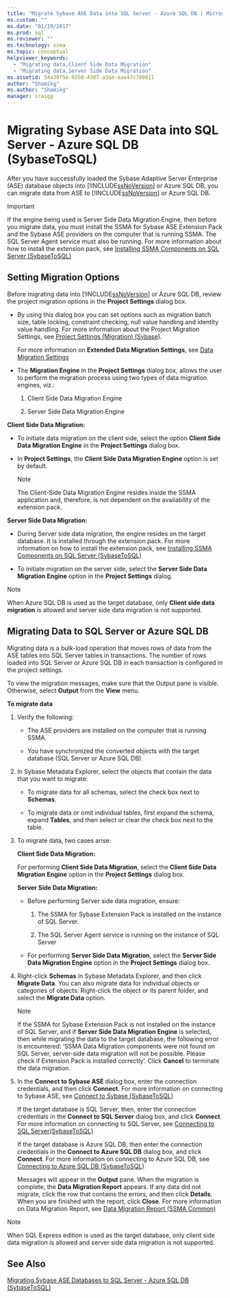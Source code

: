 ```yaml
---
title: "Migrate Sybase ASE Data into SQL Server - Azure SQL DB | Microsoft Docs"
ms.custom: ""
ms.date: "01/19/2017"
ms.prod: sql
ms.reviewer: ""
ms.technology: ssma
ms.topic: conceptual
helpviewer_keywords: 
  - "Migrating data,Client Side Data Migration"
  - "Migrating data,Server Side Data Migration"
ms.assetid: 54a39f5e-9250-4387-a3ae-eae47c799811
author: "Shamikg"
ms.author: "Shamikg"
manager: craigg
---
```

# Migrating Sybase ASE Data into SQL Server - Azure SQL DB  (SybaseToSQL)
After you have successfully loaded the Sybase Adaptive Server Enterprise (ASE) database objects into [!INCLUDE[ssNoVersion](../../includes/ssnoversion-md.md)] or Azure SQL DB, you can migrate data from ASE to [!INCLUDE[ssNoVersion](../../includes/ssnoversion-md.md)] or Azure SQL DB.  
  
> [!IMPORTANT]  
> If the engine being used is Server Side Data Migration Engine, then before you migrate data, you must install the SSMA for Sybase ASE Extension Pack and the Sybase ASE providers on the computer that is running SSMA. The SQL Server Agent service must also be running. For more information about how to install the extension pack, see [Installing SSMA Components on SQL Server (SybaseToSQL)](https://msdn.microsoft.com/5ad9e12c-2cdb-4dd2-8703-05a23242d19d)  
  
## Setting Migration Options  
Before migrating data into [!INCLUDE[ssNoVersion](../../includes/ssnoversion-md.md)] or Azure SQL DB, review the project migration options in the **Project Settings** dialog box.  
  
-   By using this dialog box you can set options such as migration batch size, table locking, constraint checking, null value handling and identity value handling. For more information about the Project Migration Settings, see [Project Settings (Migration) (Sybase)](https://msdn.microsoft.com/82f8857f-7ab1-4738-ab6e-b1e95ea94924).  
  
    For more information on **Extended Data Migration Settings**, see [Data Migration Settings](data-migration-settings-sybasetosql.md)  
  
-   The **Migration Engine** in the **Project Settings** dialog box, allows the user to perform the migration process using two types of data migration engines, viz.:  
  
    1.  Client Side Data Migration Engine  
  
    2.  Server Side Data Migration Engine  
  
**Client Side Data Migration:**  
  
-   To initiate data migration on the client side, select the option **Client Side Data Migration Engine** in the **Project Settings** dialog box.  
  
-   In **Project Settings**, the **Client Side Data Migration Engine** option is set by default.  
  
    > [!NOTE]  
    > The Client-Side Data Migration Engine resides inside the SSMA application and, therefore, is not dependent on the availability of the extension pack.  
  
**Server Side Data Migration:**  
  
-   During Server side data migration, the engine resides on the target database. It is installed through the extension pack. For more information on how to install the extension pack, see [Installing SSMA Components on SQL Server (SybaseToSQL)](https://msdn.microsoft.com/5ad9e12c-2cdb-4dd2-8703-05a23242d19d)  
  
-   To initiate migration on the server side, select the **Server Side Data Migration Engine** option in the **Project Settings** dialog.  
  
> [!NOTE]  
> When Azure SQL DB is used as the target database, only **Client side data migration** is allowed and server side data migration is not supported.  
  
## Migrating Data to SQL Server or Azure SQL DB  
Migrating data is a bulk-load operation that moves rows of data from the ASE tables into SQL Server tables in transactions. The number of rows loaded into SQL Server or Azure SQL DB in each transaction is configured in the project settings.  
  
To view the migration messages, make sure that the Output pane is visible. Otherwise, select **Output** from the **View** menu.  
  
**To migrate data**  
  
1.  Verify the following:  
  
    -   The ASE providers are installed on the computer that is running SSMA.  
  
    -   You have synchronized the converted objects with the target database (SQL Server or Azure SQL DB).  
  
2.  In Sybase Metadata Explorer, select the objects that contain the data that you want to migrate:  
  
    -   To migrate data for all schemas, select the check box next to **Schemas**.  
  
    -   To migrate data or omit individual tables, first expand the schema, expand **Tables**, and then select or clear the check box next to the table.  
  
3.  To migrate data, two cases arise:  
  
    **Client Side Data Migration:**  
  
    For performing **Client Side Data Migration**, select the **Client Side Data Migration Engine** option in the **Project Settings** dialog box.  
  
    **Server Side Data Migration:**  
  
    -   Before performing Server side data migration, ensure:  
  
        1.  The SSMA for Sybase Extension Pack is installed on the instance of SQL Server.  
  
        2.  The SQL Server Agent service is running on the instance of SQL Server  
  
    -   For performing **Server Side Data Migration**, select the **Server Side Data Migration Engine** option in the **Project Settings** dialog box.  
  
4.  Right-click **Schemas** in Sybase Metadata Explorer, and then click **Migrate Data**. You can also migrate data for individual objects or categories of objects: Right-click the object or its parent folder, and select the **Migrate Data** option.  
  
    > [!NOTE]  
    > If the SSMA for Sybase Extension Pack is not installed on the instance of SQL Server, and if **Server Side Data Migration Engine** is selected, then while migrating the data to the target database, the following error is encountered: ‘SSMA Data Migration components were not found on SQL Server, server-side data migration will not be possible. Please check if Extension Pack is installed correctly’. Click **Cancel** to terminate the data migration.  
  
5.  In the **Connect to Sybase ASE** dialog box, enter the connection credentials, and then click **Connect**. For more information on connecting to Sybase ASE, see [Connect to Sybase &#40;SybaseToSQL&#41;](../../ssma/sybase/connect-to-sybase-sybasetosql.md)  
  
    If the target database is SQL Server, then, enter the connection credentials in the **Connect to SQL Server** dialog box, and click **Connect**. For more information on connecting to SQL Server, see [Connecting to SQL Server(SybaseToSQL)](https://msdn.microsoft.com/dd368a1a-45b0-40e9-b4d3-5cdb48c26606)  
  
    If the target database is Azure SQL DB, then enter the connection credentials in the **Connect to Azure SQL DB** dialog box, and click **Connect**. For more information on connecting to Azure SQL DB, see [Connecting to Azure SQL DB &#40;SybaseToSQL&#41;](../../ssma/sybase/connecting-to-azure-sql-db-sybasetosql.md)  
  
    Messages will appear in the **Output** pane. When the migration is complete, the **Data Migration Report** appears. If any data did not migrate, click the row that contains the errors, and then click **Details**. When you are finished with the report, click **Close**. For more information on Data Migration Report, see [Data Migration Report (SSMA Common)](https://msdn.microsoft.com/bbfb9d88-5a98-4980-8d19-c5d78bd0d241)  
  
> [!NOTE]  
> When SQL Express edition is used as the target database, only client side data migration is allowed and server side data migration is not supported.  
  
## See Also  
[Migrating Sybase ASE Databases to SQL Server - Azure SQL DB &#40;SybaseToSQL&#41;](../../ssma/sybase/migrating-sybase-ase-databases-to-sql-server-azure-sql-db-sybasetosql.md)  
  
